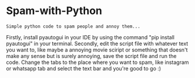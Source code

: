 # Spam-with-Python
    Simple python code to spam people and annoy them...
Firstly, install pyautogui in your IDE by using the command 
    "pip install pyautogui"
in your terminal.
Secondly, edit the script file with whatever text you want to, like maybe a annoying movie sciript or something that doesn't make any sense but is surely annoying,
save the script file and run the code.
Change the tabs to the place where you want to spam, like instagram or whatsapp tab and select the text bar and you're good to go
:)
